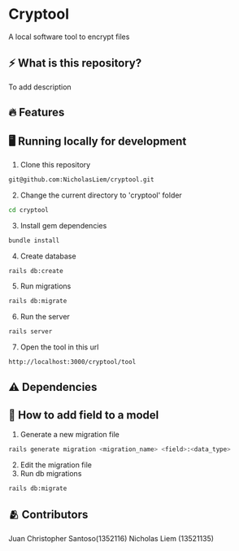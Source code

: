 # Cryptool
A local software tool to encrypt files

## ⚡ What is this repository?
To add description

## 🔥 Features

## 🖥️ Running locally for development

1. Clone this repository
```sh
git@github.com:NicholasLiem/cryptool.git
```

2. Change the current directory to 'cryptool' folder
```sh
cd cryptool
```

3. Install gem dependencies
```sh
bundle install
```

4. Create database
```sh
rails db:create
```

5. Run migrations
```sh
rails db:migrate
```

6. Run the server
```sh
rails server
```

7. Open the tool in this url
```sh
http://localhost:3000/cryptool/tool
```

## ⚠️ Dependencies 
## 📖 How to add field to a model
1. Generate a new migration file 
```sh
rails generate migration <migration_name> <field>:<data_type>
```
2. Edit the migration file
3. Run db migrations
```sh
rails db:migrate
```
## 🫂 Contributors
Juan Christopher Santoso(1352116)
Nicholas Liem (13521135)